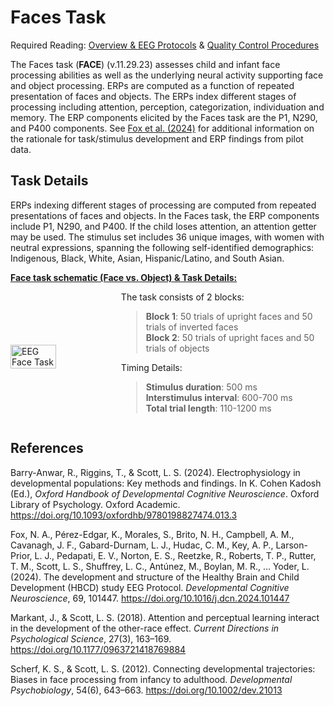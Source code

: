 # Faces Task

<div class="warning-banner">
<span class="emoji"><i class="fa-solid fa-triangle-exclamation"></i></span>
<span class="text">Required Reading: <a href="..">Overview & EEG Protocols</a> & <a href="../qc">Quality Control Procedures</a></span>
</div>
<p></p>

The Faces task (**FACE**) (v.11.29.23) assesses child and infant face processing abilities as well as the underlying neural activity supporting face and object processing. ERPs are computed as a function of repeated presentation of faces and objects. The ERPs index different stages of processing including attention, perception, categorization, individuation and memory. The ERP components elicited by the Faces task are the P1, N290, and P400 components. See [Fox et al. (2024)](https://doi.org/10.1016/j.dcn.2024.101447) for additional information on the rationale for task/stimulus development and ERP findings from pilot data. 

## Task Details   

ERPs indexing different stages of processing are computed from repeated presentations of faces and objects. In the Faces task, the ERP components include P1, N290, and P400. If the child loses attention, an attention getter may be used. The stimulus set includes 36 unique images, with women with neutral expressions, spanning the following self-identified demographics: Indigenous, Black, White, Asian, Hispanic/Latino, and South Asian.

<p>
<u><b>Face task schematic (Face vs. Object) & Task Details:</b></u>
<div style="display: flex; align-items: center;">
<img src="../images/eeg-facetask.png" alt="EEG Face Task" width="45%" height="auto">
<div style="padding-left: 15px;">
The task consists of 2 blocks:
<blockquote>
<p><strong>Block 1</strong>: 50 trials of upright faces and 50 trials of inverted faces <br />
<strong>Block 2</strong>: 50 trials of upright faces and 50 trials of objects</p>
</blockquote>
Timing Details:
<blockquote>
<p><strong>Stimulus duration</strong>: 500 ms <br />
<strong>Interstimulus interval</strong>: 600-700 ms <br />
<strong>Total trial length</strong>: 110-1200 ms</p>
</blockquote>
</div>
</div></p>

## References

<div class="references">
  <p>Barry-Anwar, R., Riggins, T., & Scott, L. S. (2024). Electrophysiology in developmental populations: Key methods and findings. In K. Cohen Kadosh (Ed.), <i>Oxford Handbook of Developmental Cognitive Neuroscience</i>. Oxford Library of Psychology. Oxford Academic. <a href="https://doi.org/10.1093/oxfordhb/9780198827474.013.3" target="_blank">https://doi.org/10.1093/oxfordhb/9780198827474.013.3</a></p>
  <p>Fox, N. A., Pérez-Edgar, K., Morales, S., Brito, N. H., Campbell, A. M., Cavanagh, J. F., Gabard-Durnam, L. J., Hudac, C. M., Key, A. P., Larson-Prior, L. J., Pedapati, E. V., Norton, E. S., Reetzke, R., Roberts, T. P., Rutter, T. M., Scott, L. S., Shuffrey, L. C., Antúnez, M., Boylan, M. R., … Yoder, L. (2024). The development and structure of the Healthy Brain and Child Development (HBCD) study EEG Protocol. <i>Developmental Cognitive Neuroscience</i>, 69, 101447. <a href="https://doi.org/10.1016/j.dcn.2024.101447" target="_blank">https://doi.org/10.1016/j.dcn.2024.101447</a></p> 
  <p>Markant, J., & Scott, L. S. (2018). Attention and perceptual learning interact in the development of the other-race effect. <i>Current Directions in Psychological Science</i>, 27(3), 163–169. <a href="https://doi.org/10.1177/0963721418769884" target="_blank">https://doi.org/10.1177/0963721418769884</a></p>
  <p>Scherf, K. S., & Scott, L. S. (2012). Connecting developmental trajectories: Biases in face processing from infancy to adulthood. <i>Developmental Psychobiology</i>, 54(6), 643–663. <a href="https://doi.org/10.1002/dev.21013" target="_blank">https://doi.org/10.1002/dev.21013</a></p>
</div>
<br>

